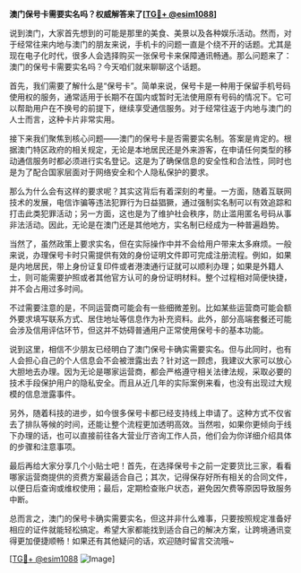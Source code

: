 **澳门保号卡需要实名吗？权威解答来了[[TG💪+ @esim1088](https://t.me/s/esim1088)]**

说到澳门，大家首先想到的可能是那里的美食、美景以及各种娱乐活动。然而，对于经常往来内地与澳门的朋友来说，手机卡的问题一直是个绕不开的话题。尤其是现在电子化时代，很多人会选择购买一张保号卡来保障通讯畅通。那么问题来了：澳门的保号卡需要实名吗？今天咱们就来聊聊这个话题。

首先，我们需要了解什么是“保号卡”。简单来说，保号卡是一种用于保留手机号码使用权的服务，通常适用于长期不在国内或暂时无法使用原有号码的情况下。它可以帮助用户在不换号的前提下，继续享受通信服务。对于经常往返于内地与澳门的人士而言，这种卡片非常实用。

接下来我们聚焦到核心问题——澳门的保号卡是否需要实名制。答案是肯定的。根据澳门特区政府的相关规定，无论是本地居民还是外来游客，在申请任何类型的移动通信服务时都必须进行实名登记。这是为了确保信息的安全性和合法性，同时也是为了配合国家层面对于网络安全和个人隐私保护的要求。

那么为什么会有这样的要求呢？其实这背后有着深刻的考量。一方面，随着互联网技术的发展，电信诈骗等违法犯罪行为日益猖獗，通过强制实名制可以有效追踪和打击此类犯罪活动；另一方面，这也是为了维护社会秩序，防止滥用匿名号码从事非法活动。因此，无论是在澳门还是其他地方，实名制已经成为一种普遍趋势。

当然了，虽然政策上要求实名，但在实际操作中并不会给用户带来太多麻烦。一般来说，办理保号卡时只需提供有效的身份证明文件即可完成注册流程。例如，如果是内地居民，带上身份证复印件或者港澳通行证就可以顺利办理；如果是外籍人士，则可能需要护照或者其他官方认可的身份证明材料。整个过程相对简便快捷，并不会占用过多时间。

不过需要注意的是，不同运营商可能会有一些细微差别。比如某些运营商可能会额外要求填写联系方式、居住地址等信息作为补充资料。此外，部分高端套餐还可能会涉及信用评估环节，但这并不妨碍普通用户正常使用保号卡的基本功能。

说到这里，相信不少朋友已经明白了澳门保号卡确实需要实名。但与此同时，也有人会担心自己的个人信息会不会被泄露出去？针对这一顾虑，我建议大家可以放心大胆地去办理。因为无论是哪家运营商，都会严格遵守相关法律法规，采取必要的技术手段保护用户的隐私安全。而且从近几年的实际案例来看，也没有出现过大规模的信息泄露事件。

另外，随着科技的进步，如今很多保号卡都已经支持线上申请了。这种方式不仅省去了排队等候的时间，还能让整个流程更加透明高效。当然啦，如果你更倾向于线下办理的话，也可以直接前往各大营业厅咨询工作人员，他们会为你详细介绍具体的步骤和注意事项。

最后再给大家分享几个小贴士吧！首先，在选择保号卡之前一定要货比三家，看看哪家运营商提供的资费方案最适合自己；其次，记得保存好所有相关的合同文件，以便日后查询或维权使用；最后，定期检查账户状态，避免因欠费等原因导致服务中断。

总而言之，澳门的保号卡确实需要实名，但这并非什么难事，只要按照规定准备好相应的证件就能轻松搞定。希望大家都能找到适合自己的解决方案，让跨境通讯变得更加便捷顺畅！如果还有其他疑问的话，欢迎随时留言交流哦~

[[TG💪+ @esim1088](https://t.me/s/esim1088) ![Image](https://i.postimg.cc/4NQfJmqS/Snipaste-2025-05-13-00-14-12.png)]